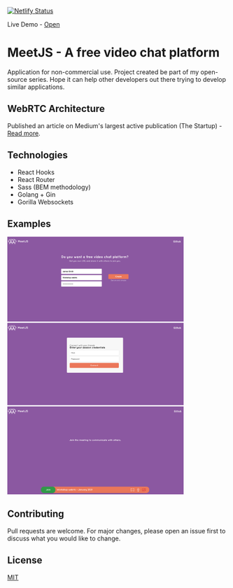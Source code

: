 [![Netlify Status](https://api.netlify.com/api/v1/badges/3fab6827-60bb-4548-b465-9e86b62150cf/deploy-status)](https://app.netlify.com/sites/meetjs/deploys)

Live Demo - [Open](https://meetjs.netlify.app/)
# MeetJS - A free video chat platform

Application for non-commercial use.
Project created be part of my open-source series. Hope it can help other developers out there trying to develop similar applications.

## WebRTC Architecture

Published an article on Medium's largest active publication (The Startup) - [Read more](https://medium.com/swlh/manage-dynamic-multi-peer-connections-in-webrtc-3ff4e10f75b7).

## Technologies

* React Hooks
* React Router
* Sass (BEM methodology)
* Golang + Gin
* Gorilla Websockets

## Examples

<img src="resource/demo1.png" height="50%" width="80%"/>
<img src="resource/demo2.png" height="50%" width="80%"/>
<img src="resource/demo3.png" height="50%" width="80%"/>

## Contributing
Pull requests are welcome. For major changes, please open an issue first to discuss what you would like to change.

## License
[MIT](https://choosealicense.com/licenses/mit/)
